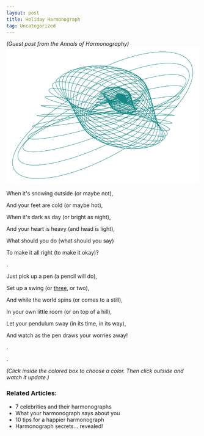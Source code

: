 ```yaml
---
layout: post
title: Holiday Harmonograph
tag: Uncategorized
---
```

*(Guest post from the Annals of Harmonography)*
![#138783](/images/harmonograph.png)

<!--more-->

When it's snowing outside (or maybe not),

And your feet are cold (or maybe hot),

When it's dark as day (or bright as night),

And your heart is heavy (and head is light),

What should you do (what should you say)

To make it all right (to make it okay)?

.

Just pick up a pen (a pencil will do),

Set up a swing (or [three](http://www.karlsims.com/harmonograph/), or two),

And while the world spins (or comes to a still),

In your own little room (or on top of a hill),

Let your pendulum sway (in its time, in its way),

And watch as the pen draws your worries away!

.

.

*(Click inside the colored box to choose a color. Then click outside and watch it update.)*

<div class="auto_out">
  <script type="text/x-sage">
d = 0.05
c = 0.05
p = -0.15
k = 0.05
@interact
def _(u=color_selector(default=(.5,.7,.5), label = 'Color:')):
    x(t) = (sin(t*2*pi) + sin((1-c + u[2]*c*2)*t*2*pi) + p*pi)*exp(-d*t)
    y(t) = (sin((1-c+ u[0]*c*2)*t*2*pi + k*u[1]*pi) + cos((1-c + u[2]*c*2)*t*2*pi) + p*pi)*exp(-d*t)
    
    parametric_plot((x(t),y(t)),(t,0,100),color = u, axes= False, plot_points = 3000).show()
  </script>
</div>

### Related Articles:

- 7 celebrities and their harmonographs
- What your harmonograph says about you
- 10 tips for a happier harmonograph
- Harmonograph secrets... revealed!
